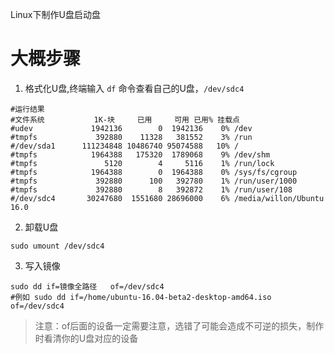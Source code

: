 Linux下制作U盘启动盘

# 大概步骤

1. 格式化U盘,终端输入 `df`  命令查看自己的U盘，`/dev/sdc4`

```
#运行结果
#文件系统           1K-块     已用     可用 已用% 挂载点
#udev             1942136        0  1942136    0% /dev
#tmpfs             392880    11328   381552    3% /run
#/dev/sda1      111234848 10486740 95074588   10% /
#tmpfs            1964388   175320  1789068    9% /dev/shm
#tmpfs               5120        4     5116    1% /run/lock
#tmpfs            1964388        0  1964388    0% /sys/fs/cgroup
#tmpfs             392880      100   392780    1% /run/user/1000
#tmpfs             392880        8   392872    1% /run/user/108
#/dev/sdc4       30247680  1551680 28696000    6% /media/willon/Ubuntu 16.0

```

2. 卸载U盘
```
sudo umount /dev/sdc4
```
3. 写入镜像

```
sudo dd if=镜像全路径   of=/dev/sdc4
#例如 sudo dd if=/home/ubuntu-16.04-beta2-desktop-amd64.iso  of=/dev/sdc4
```

> 注意：of后面的设备一定需要注意，选错了可能会造成不可逆的损失，制作时看清你的U盘对应的设备
